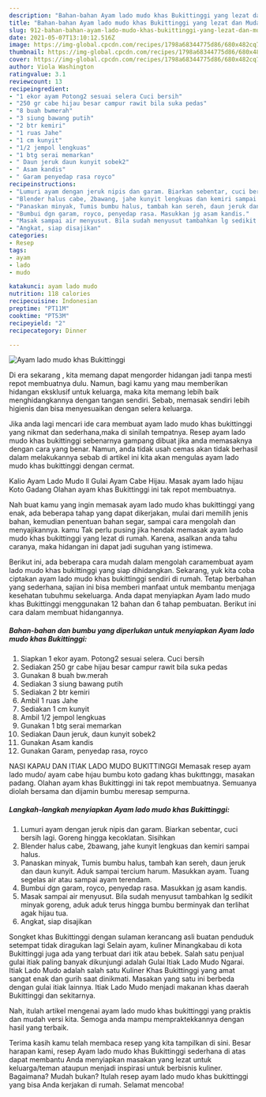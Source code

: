 ```yaml
---
description: "Bahan-bahan Ayam lado mudo khas Bukittinggi yang lezat dan Mudah Dibuat"
title: "Bahan-bahan Ayam lado mudo khas Bukittinggi yang lezat dan Mudah Dibuat"
slug: 912-bahan-bahan-ayam-lado-mudo-khas-bukittinggi-yang-lezat-dan-mudah-dibuat
date: 2021-05-07T13:10:12.516Z
image: https://img-global.cpcdn.com/recipes/1798a68344775d86/680x482cq70/ayam-lado-mudo-khas-bukittinggi-foto-resep-utama.jpg
thumbnail: https://img-global.cpcdn.com/recipes/1798a68344775d86/680x482cq70/ayam-lado-mudo-khas-bukittinggi-foto-resep-utama.jpg
cover: https://img-global.cpcdn.com/recipes/1798a68344775d86/680x482cq70/ayam-lado-mudo-khas-bukittinggi-foto-resep-utama.jpg
author: Viola Washington
ratingvalue: 3.1
reviewcount: 13
recipeingredient:
- "1 ekor ayam Potong2 sesuai selera Cuci bersih"
- "250 gr cabe hijau besar campur rawit bila suka pedas"
- "8 buah bwmerah"
- "3 siung bawang putih"
- "2 btr kemiri"
- "1 ruas Jahe"
- "1 cm kunyit"
- "1/2 jempol lengkuas"
- "1 btg serai memarkan"
- " Daun jeruk daun kunyit sobek2"
- " Asam kandis"
- " Garam penyedap rasa royco"
recipeinstructions:
- "Lumuri ayam dengan jeruk nipis dan garam. Biarkan sebentar, cuci bersih lagi. Goreng hingga kecoklatan. Sisihkan"
- "Blender halus cabe, 2bawang, jahe kunyit lengkuas dan kemiri sampai halus."
- "Panaskan minyak, Tumis bumbu halus, tambah kan sereh, daun jeruk dan daun kunyit. Aduk sampai tercium harum. Masukkan ayam. Tuang segelas air atau sampai ayam terendam."
- "Bumbui dgn garam, royco, penyedap rasa. Masukkan jg asam kandis."
- "Masak sampai air menyusut. Bila sudah menyusut tambahkan lg sedikit minyak goreng, aduk aduk terus hingga bumbu berminyak dan terlihat agak hijau tua."
- "Angkat, siap disajikan"
categories:
- Resep
tags:
- ayam
- lado
- mudo

katakunci: ayam lado mudo 
nutrition: 118 calories
recipecuisine: Indonesian
preptime: "PT11M"
cooktime: "PT53M"
recipeyield: "2"
recipecategory: Dinner

---
```



![Ayam lado mudo khas Bukittinggi](https://img-global.cpcdn.com/recipes/1798a68344775d86/680x482cq70/ayam-lado-mudo-khas-bukittinggi-foto-resep-utama.jpg)

Di era  sekarang , kita memang dapat mengorder hidangan jadi tanpa mesti repot membuatnya dulu. Namun, bagi kamu yang mau memberikan hidangan eksklusif untuk keluarga, maka kita memang lebih baik menghidangkannya dengan tangan sendiri. Sebab, memasak sendiri lebih higienis dan bisa menyesuaikan dengan selera keluarga.

Jika anda lagi mencari ide cara membuat ayam lado mudo khas bukittinggi yang nikmat dan sederhana,maka di sinilah tempatnya. Resep ayam lado mudo khas bukittinggi  sebenarnya gampang dibuat jika anda memasaknya dengan cara yang benar. Namun, anda tidak usah cemas akan tidak berhasil dalam melakukannya 
sebab di artikel ini kita akan mengulas ayam lado mudo khas bukittinggi dengan cermat.  

Kalio Ayam Lado Mudo ll Gulai Ayam Cabe Hijau. Masak ayam lado hijau Koto Gadang Olahan ayam khas Bukittinggi ini tak repot membuatnya.

Nah buat kamu yang ingin memasak ayam lado mudo khas bukittinggi yang enak, ada beberapa tahap yang dapat dikerjakan, mulai dari memilih jenis bahan, kemudian penentuan bahan segar, sampai cara mengolah dan menyajikannya. kamu Tak perlu pusing jika hendak memasak ayam lado mudo khas bukittinggi yang lezat di rumah. Karena, asalkan anda  tahu caranya, maka hidangan ini dapat jadi suguhan yang istimewa.

Berikut ini, ada beberapa cara mudah dalam mengolah caramembuat ayam lado mudo khas bukittinggi yang siap dihidangkan. Sekarang, yuk kita coba ciptakan ayam lado mudo khas bukittinggi sendiri di rumah. Tetap berbahan yang sederhana, sajian ini bisa memberi manfaat untuk membantu menjaga kesehatan tubuhmu sekeluarga. Anda dapat menyiapkan Ayam lado mudo khas Bukittinggi menggunakan 12 bahan dan 6 tahap pembuatan. Berikut ini cara dalam membuat hidangannya.

<!--inarticleads1-->

##### Bahan-bahan dan bumbu yang diperlukan untuk menyiapkan Ayam lado mudo khas Bukittinggi:

1. Siapkan 1 ekor ayam. Potong2 sesuai selera. Cuci bersih
1. Sediakan 250 gr cabe hijau besar campur rawit bila suka pedas
1. Gunakan 8 buah bw.merah
1. Sediakan 3 siung bawang putih
1. Sediakan 2 btr kemiri
1. Ambil 1 ruas Jahe
1. Sediakan 1 cm kunyit
1. Ambil 1/2 jempol lengkuas
1. Gunakan 1 btg serai memarkan
1. Sediakan  Daun jeruk, daun kunyit sobek2
1. Gunakan  Asam kandis
1. Gunakan  Garam, penyedap rasa, royco


NASI KAPAU DAN ITIAK LADO MUDO BUKITTINGGI Memasak resep ayam lado mudo/ ayam cabe hıjau bumbu koto gadang khas bukıttınggı, masakan padang. Olahan ayam khas Bukittinggi ini tak repot membuatnya. Semuanya diolah bersama dan dijamin bumbu meresap sempurna. 

<!--inarticleads2-->

##### Langkah-langkah menyiapkan Ayam lado mudo khas Bukittinggi:

1. Lumuri ayam dengan jeruk nipis dan garam. Biarkan sebentar, cuci bersih lagi. Goreng hingga kecoklatan. Sisihkan
1. Blender halus cabe, 2bawang, jahe kunyit lengkuas dan kemiri sampai halus.
1. Panaskan minyak, Tumis bumbu halus, tambah kan sereh, daun jeruk dan daun kunyit. Aduk sampai tercium harum. Masukkan ayam. Tuang segelas air atau sampai ayam terendam.
1. Bumbui dgn garam, royco, penyedap rasa. Masukkan jg asam kandis.
1. Masak sampai air menyusut. Bila sudah menyusut tambahkan lg sedikit minyak goreng, aduk aduk terus hingga bumbu berminyak dan terlihat agak hijau tua.
1. Angkat, siap disajikan


Songket khas Bukittinggi dengan sulaman kerancang asli buatan penduduk setempat tidak diragukan lagi Selain ayam, kuliner Minangkabau di kota Bukittinggi juga ada yang terbuat dari itik atau bebek. Salah satu penjual gulai itiak paling banyak dikunjungi adalah Gulai Itiak Lado Mudo Ngarai. Itiak Lado Mudo adalah salah satu Kuliner Khas Bukittinggi yang amat sangat enak dan gurih saat dinikmati. Masakan yang satu ini berbeda dengan gulai itiak lainnya. Itiak Lado Mudo menjadi makanan khas daerah Bukittinggi dan sekitarnya. 

Nah, itulah artikel mengenai  ayam lado mudo khas bukittinggi  yang praktis dan mudah versi kita. Semoga anda mampu mempraktekkannya dengan hasil yang terbaik. 

Terima kasih kamu telah membaca resep yang kita tampilkan di sini. Besar harapan kami, resep  Ayam lado mudo khas Bukittinggi sederhana di atas dapat membantu Anda menyiapkan masakan yang lezat untuk keluarga/teman ataupun menjadi inspirasi untuk berbisnis kuliner. Bagaimana? Mudah bukan? Itulah resep ayam lado mudo khas bukittinggi yang bisa Anda kerjakan di rumah. Selamat mencoba!

